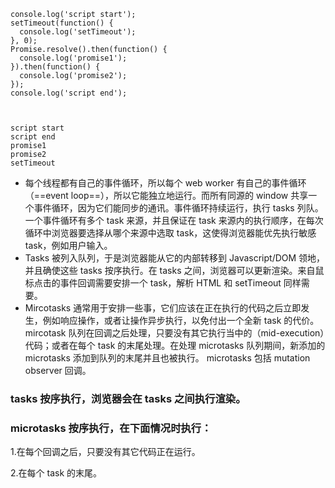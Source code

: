 ```
console.log('script start');
setTimeout(function() {
  console.log('setTimeout');
}, 0);
Promise.resolve().then(function() {
  console.log('promise1');
}).then(function() {
  console.log('promise2');
});
console.log('script end');



script start
script end
promise1
promise2
setTimeout
```


- 每个线程都有自己的事件循环，所以每个 web worker 有自己的事件循环（==event loop==），所以它能独立地运行。而所有同源的 window 共享一个事件循环，因为它们能同步的通讯。事件循环持续运行，执行 tasks 列队。一个事件循环有多个 task 来源，并且保证在 task 来源内的执行顺序，在每次循环中浏览器要选择从哪个来源中选取 task，这使得浏览器能优先执行敏感 task，例如用户输入。
- Tasks 被列入队列，于是浏览器能从它的内部转移到 Javascript/DOM 领地，并且确使这些 tasks 按序执行。在 tasks 之间，浏览器可以更新渲染。来自鼠标点击的事件回调需要安排一个 task，解析 HTML 和 setTimeout 同样需要。
- Mircotasks 通常用于安排一些事，它们应该在正在执行的代码之后立即发生，例如响应操作，或者让操作异步执行，以免付出一个全新 task 的代价。mircotask 队列在回调之后处理，只要没有其它执行当中的（mid-execution）代码；或者在每个 task 的末尾处理。在处理 microtasks 队列期间，新添加的 microtasks 添加到队列的末尾并且也被执行。 microtasks 包括 mutation observer 回调。


### tasks 按序执行，浏览器会在 tasks 之间执行渲染。

### microtasks 按序执行，在下面情况时执行：

  1.在每个回调之后，只要没有其它代码正在运行。
  
  2.在每个 task 的末尾。
